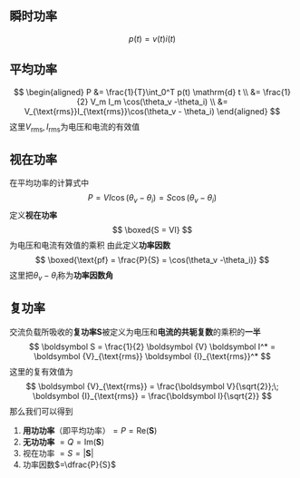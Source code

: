 ## 瞬时功率
$$
p(t) = v(t) i(t)
$$
## 平均功率
$$
\begin{aligned}
P &= \frac{1}{T}\int_0^T p(t) \mathrm{d} t \\
&= \frac{1}{2} V_m I_m \cos(\theta_v -\theta_i) \\
&= V_{\text{rms}}I_{\text{rms}}\cos(\theta_v - \theta_i)
\end{aligned}
$$
这里$V_{\text{rms}},I_{\text{rms}}$为电压和电流的有效值
## 视在功率
在平均功率的计算式中
$$
P = VI \cos(\theta_v -\theta_i) = S\cos(\theta_v -\theta_i) 
$$
定义**视在功率**
$$
\boxed{S = VI}
$$
为电压和电流有效值的乘积
由此定义**功率因数**
$$
	\boxed{\text{pf} = \frac{P}{S} = \cos(\theta_v -\theta_i)}
$$
这里把$\theta_v - \theta_i$称为**功率因数角**
## 复功率
交流负载所吸收的**复功率**$\boldsymbol S$被定义为电压和**电流的共轭复数**的乘积的**一半**
$$
\boldsymbol S = \frac{1}{2} \boldsymbol {V} \boldsymbol I^* = \boldsymbol {V}_{\text{rms}} \boldsymbol {I}_{\text{rms}}^*
$$
这里的复有效值为
$$
\boldsymbol {V}_{\text{rms}} = \frac{\boldsymbol V}{\sqrt{2}};\; \boldsymbol {I}_{\text{rms}} = \frac{\boldsymbol I}{\sqrt{2}}
$$
那么我们可以得到
1. **用功功率**（即平均功率）$=P=\text{Re} (\boldsymbol S)$
2. **无功功率** $=Q=\text{Im}(\boldsymbol S)$
3. 视在功率 $=S=\left|{\boldsymbol S}\right|$
4. 功率因数$=\dfrac{P}{S}$


